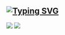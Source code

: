 ## [![Typing SVG](https://readme-typing-svg.demolab.com?font=Fira+Code&pause=1000&width=435&lines=Hi+there%2C+I'm+a+Timur)](https://git.io/typing-svg)

<div align="left">
    <img src="https://img.shields.io/badge/go-%2300ADD8.svg?style=for-the-badge&logo=go&logoColor=white" />
  	<img src="https://img.shields.io/badge/python-3670A0?style=for-the-badge&logo=python&logoColor=ffdd54" />    
</div>
<!--
**timurgondin/timurgondin** is a ✨ _special_ ✨ repository because its `README.md` (this file) appears on your GitHub profile.

Here are some ideas to get you started:

- 🔭 I’m currently working on ...
- 🌱 I’m currently learning ...
- 👯 I’m looking to collaborate on ...
- 🤔 I’m looking for help with ...
- 💬 Ask me about ...
- 📫 How to reach me: ...
- 😄 Pronouns: ...
- ⚡ Fun fact: ...
-->

